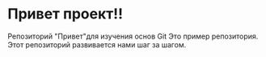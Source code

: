 # Привет проект!!
 Репозиторий "Привет"для изучения основ Git 
 Это пример репозитория. 
 Этот репозиторий развивается нами шаг за шагом. 
